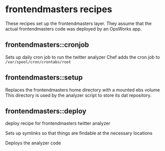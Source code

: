 # frontendmasters recipes

These recipes set up the frontendmasters layer.  They assume that the actual frontendmasters code was deployed by an OpsWorks app. 

## frontendmasters::cronjob

Sets up daily cron job to run the twitter analyzer
Chef adds the cron job to `/var/spool/cron/crontabs/root`

## frontendmasters::setup

Replaces the frontendmasters home directory with a mounted ebs volume
This directory is used by the analyzer script to store its dat repository.  


## frontendmasters::deploy

deploy recipe for frontendmasters twitter analyzer

Sets up symlinks so that things are findable at the necessary locations 

Deploys the analyzer code 